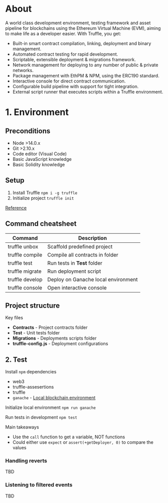 # About 
A world class development environment, testing framework and asset pipeline for blockchains using the Ethereum Virtual Machine (EVM), aiming to make life as a developer easier. With Truffle, you get:
- Built-in smart contract compilation, linking, deployment and binary management.
- Automated contract testing for rapid development.
- Scriptable, extensible deployment & migrations framework.
- Network management for deploying to any number of public & private networks.
- Package management with EthPM & NPM, using the ERC190 standard.
- Interactive console for direct contract communication.
- Configurable build pipeline with support for tight integration.
- External script runner that executes scripts within a Truffle environment.

# 1. Environment 
## Preconditions
- Node >14.0.x
- Git >2.10.x
- Code editor (Visual Code)
- Basic JavaScript knowledge
- Basic Solidity knowledge

## Setup

1. Install Truffle `npm i -g truffle`
2. Initialize project `truffle init`

[Reference](https://trufflesuite.com/docs/truffle/)

## Command cheatsheet
|Command|Description|
|-------|-----------|
|truffle unbox| Scaffold predefined project|
|truffle compile|Compile all contracts in folder|
|truffle test|Run tests in **Test** folder|
|truffle migrate| Run deployment script|
|truffle develop| Deploy on Ganache local environment|
|truffle console| Open interactive console|




## Project structure
Key files 
- **Contracts** - Project contracts folder
- **Test** - Unit tests folder
- **Migrations**  - Deployments scripts folder
- **truffle-config.js** - Deployment configurations


## 2. Test
Install `npm` dependencies 
- web3 
- truffle-assesertions 
- truffle 
- `ganache` - [Local blockchain environment](https://trufflesuite.com/docs/ganache/quickstart)

Initialize local environment
`npm run ganache`

Run tests in development
`npm test`

Main takeaways
- Use the `call` function to get a variable, NOT functions
- Could either use `expect` or `assert(+getDeployer, 0)` to compare the values


### Handling reverts
TBD
### Listening to filtered events
TBD

